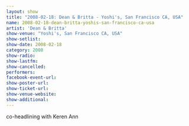 ```yaml
---
layout: show
title: "2008-02-18: Dean & Britta - Yoshi's, San Francisco CA, USA"
name: 2008-02-18-dean-britta-yoshis-san-francisco-ca-usa
artist: 'Dean & Britta'
show-venue: "Yoshi's, San Francisco CA, USA"
show-setlist: 
show-date: 2008-02-18
category: 2008
show-radio: 
show-lastfm: 
show-cancelled: 
performers: 
facebook-event-url: 
show-poster-url: 
show-ticket-url: 
show-venue-website: 
show-additional: 
---
```


co-headlining with Keren Ann